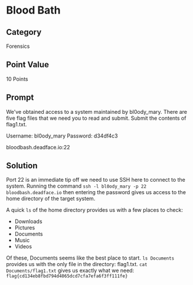 # Blood Bath

## Category

Forensics

## Point Value

10 Points

## Prompt

We've obtained access to a system maintained by bl0ody_mary. There are five flag files that we need you to read and submit. Submit the contents of flag1.txt.

Username: bl0ody_mary
Password: d34df4c3

bloodbash.deadface.io:22

## Solution

Port 22 is an immediate tip off we need to use SSH here to connect to the system. Running the command `ssh -l bl0ody_mary -p 22 bloodbash.deadface.io` then entering the password gives us access to the home directory of the target system.

A quick `ls` of the home directory provides us with a few places to check:

- Downloads
- Pictures
- Documents
- Music
- Videos

Of these, Documents seems like the best place to start. `ls Documents` provides us with the only file in the directory: flag1.txt. `cat Documents/flag1.txt` gives us exactly what we need: `flag{cd134eb8fbd794d4065dcd7cfa7efa6f3ff111fe}`
